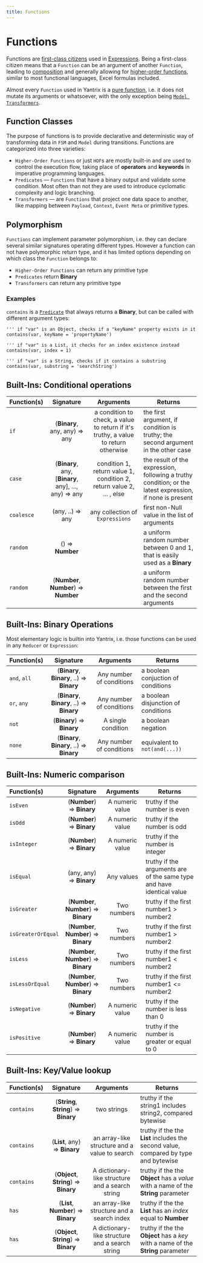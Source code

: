 ```yaml
---
title: Functions
---
```


# Functions

Functions are [first-class citizens](https://en.wikipedia.org/wiki/First-class_citizen) used
in [Expressions](130_expressions.html). Being a first-class citizen means that a `Function` can be an argument of
another `Function`, leading to [composition](https://en.wikipedia.org/wiki/Function_composition) and generally allowing
for [higher-order functions](https://en.wikipedia.org/wiki/Higher-order_function), similar to most functional languages,
Excel formulas included.

Almost every `Function` used in Yantrix is a [pure function](https://en.wikipedia.org/wiki/Pure_function), i.e. it does
not mutate its arguments or whatsoever, with the only exception being [`Model Transformers`](160_transformers.md).

## Function Classes

The purpose of functions is to provide declarative and deterministic way of transforming data in `FSM` and `Model`
during transitions. Functions are categorized into three varieties:

* `Higher-Order Functions` or just `HOF`s are mostly built-in and are used to control the execution flow, taking place
  of **operators** and **keywords** in imperative programming languages.
* `Predicates` &mdash; `Functions` that have a binary output and validate some condition. Most often than not they are
  used to introduce cyclomatic complexity and logic branching.
* `Transformers` &mdash; are `Functions` that project one data space to another, like mapping
  between `Payload`, `Context`, `Event Meta` or primitive types.

## Polymorphism

`Functions` can implement parameter polymorphism, i.e. they can declare several similar signatures operating different
types. However a function can not have polymorphic return type, and it has limited options depending on which class
the `Function` belongs to:

* `Higher-Order Functions` can return any primitive type
* `Predicates` return **Binary**
* `Transformers` can return any primitive type

### Examples

`contains` is a [`Predicate`](150_predicates.html) that always returns a **Binary**, but can be called with different
argument types:

```
''' if "var" is an Object, checks if a "keyName" property exists in it
contains(var, keyName = 'propertyName')

''' if "var" is a List, it checks for an index existence instead
contains(var, index = 1) 

''' if "var" is a String, checks if it contains a substring
contains(var, substring = 'searchString')
```

## Built-Ins: Conditional operations

| Function(s) |                       Signature                       |                                      Arguments                                      | Returns                                                                                                  |
|:------------|:-----------------------------------------------------:|:-----------------------------------------------------------------------------------:|----------------------------------------------------------------------------------------------------------|
| `if`        |             (**Binary**, any, any) => any             | a condition to check, a value to return if it's truthy, a value to return otherwise | the first argument, if condition is truthy; the second argument in the other case                        |
| `case`      | (**Binary**, any, [**Binary**, any], ..., any) => any |        condition 1, return value 1, condition 2, return value 2, ... , else         | the result of the expression, following a truthy condition; or the latest expression, if none is present |
| `coalesce`  |                   (any, ..) => any                    |                           any collection of `Expressions`                           | first non-Null value in the list of arguments                                                            |
| `random`    |                   () => **Number**                    |                                                                                     | a uniform random number between 0 and 1, that is easily used as a **Binary**                             |
| `random`    |        (**Number**, **Number**) => **Number**         |                                                                                     | a uniform random number between the first and the second arguments                                       |

## Built-Ins: Binary Operations

Most elementary logic is builtin into Yantrix, i.e. those functions can be used in any `Reducer` or `Expression`:

| Function(s)  |                 Signature                  |        Arguments         | Returns                             |
|:-------------|:------------------------------------------:|:------------------------:|-------------------------------------|
| `and`, `all` | (**Binary**, **Binary**, ..) => **Binary** | Any number of conditions | a boolean conjuction of conditions  |
| `or`, `any`  | (**Binary**, **Binary**, ..) => **Binary** | Any number of conditions | a boolean disjunction of conditions |
| `not`        |         (**Binary**) => **Binary**         |    A single condition    | a boolean negation                  |
| `none`       | (**Binary**, **Binary**, ..) => **Binary** | Any number of conditions | equivalent to `not(and(...))`       |

## Built-Ins: Numeric comparison

| Function(s)        |               Signature                |    Arguments    | Returns                                                               |
|:-------------------|:--------------------------------------:|:---------------:|-----------------------------------------------------------------------|
| `isEven`           |       (**Number**) => **Binary**       | A numeric value | truthy if the number is even                                          |
| `isOdd`            |       (**Number**) => **Binary**       | A numeric value | truthy if the number is odd                                           |
| `isInteger`        |       (**Number**) => **Binary**       | A numeric value | truthy if the number is integer                                       |
| `isEqual`          |        (any, any) => **Binary**        |   Any values    | truthy if the arguments are of the same type and have identical value |
| `isGreater`        | (**Number**, **Number**) => **Binary** |   Two numbers   | truthy if the first number1 > number2                                 |
| `isGreaterOrEqual` | (**Number**, **Number**) => **Binary** |   Two numbers   | truthy if the first number1 > number2                                 |
| `isLess`           | (**Number**, **Number**) => **Binary** |   Two numbers   | truthy if the first number1 < number2                                 |
| `isLessOrEqual`    | (**Number**, **Number**) => **Binary** |   Two numbers   | truthy if the first number1 <= number2                                |
| `isNegative`       |       (**Number**) => **Binary**       | A numeric value | truthy if the number is less than 0                                   |
| `isPositive`       |       (**Number**) => **Binary**       | A numeric value | truthy if the number is greater or equal to 0                         |

## Built-Ins: Key/Value lookup

| Function(s) |               Signature                |                    Arguments                    | Returns                                                                             |
|:------------|:--------------------------------------:|:-----------------------------------------------:|-------------------------------------------------------------------------------------|
| `contains`  | (**String**, **String**) => **Binary** |                   two strings                   | truthy if the string1 includes string2, compared bytewise                           |
| `contains`  |     (**List**, any) => **Binary**      |  an array-like structure and a value to search  | truthy if the the **List** includes the second value, compared by type and bytewise |
| `contains`  | (**Object**, **String**) => **Binary** | A dictionary-like structure and a search string | truthy if the the **Object** has a _value_ with a name of the **String** parameter  |
| `has`       |  (**List**, **Number**) => **Binary**  |   an array-like structure and a search index    | truthy if the the **List** has an _index_ equal to **Number**                       |
| `has`       | (**Object**, **String**) => **Binary** | A dictionary-like structure and a search string | truthy if the the **Object** has a _key_ with a name of the **String** parameter    |